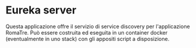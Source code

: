 # Eureka server
Questa applicazione offre il servizio di service discovery per l'applicazione RomaTre.
Può essere costruita ed eseguita in un container docker (eventualmente in uno stack) con gli appositi script a disposizione.
